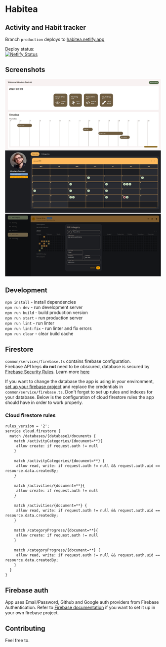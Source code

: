 # Habitea

## Activity and Habit tracker

Branch `production` deploys to [habitea.netlify.app](https://habitea.netlify.app/)  

Deploy status:  
[![Netlify Status](https://api.netlify.com/api/v1/badges/c8e79b08-4261-41d5-b6fd-dde9507891bd/deploy-status)](https://app.netlify.com/sites/habitea/deploys)

## Screenshots

![Screenshot](public/main/banner1.png)
![Screenshot](public/main/banner2.png)
![Screenshot](public/main/banner3.png)

## Development

`npm install` - install dependencies  
`npm run dev` - run development server  
`npm run build` - build production version  
`npm run start` - run production server  
`npm run lint` - run linter  
`npm run lint:fix` - run linter and fix errors  
`npm run clear` - clear build cache

## Firestore

`common/services/firebase.ts` contains firebase configuration.  
Firebase API keys **do not** need to be obscured, database is secured by [Firebase Security Rules](https://firebase.google.com/docs/rules). Learn more [here](https://firebase.google.com/docs/projects/api-keys)

If you want to change the database the app is using in your environment, [set up your firebase project](https://firebase.google.com/docs/web/setup) and replace the credentials in `common/service/firebase.ts`. Don't forget to set up rules and indexes for your database. Below is the configuration of cloud firestore rules the app should have in order to work properly.

### Cloud firestore rules

```
rules_version = '2';
service cloud.firestore {
  match /databases/{database}/documents {
    match /activityCategories/{document=**}{
     allow create: if request.auth != null
    }

    match /activityCategories/{document=**} {
     allow read, write: if request.auth != null && request.auth.uid == resource.data.createdBy;
    }

    match /activities/{document=**}{
     allow create: if request.auth != null
    }

    match /activities/{document=**} {
     allow read, write: if request.auth != null && request.auth.uid == resource.data.createdBy;
    }

    match /categoryProgress/{document=**}{
     allow create: if request.auth != null
    }

    match /categoryProgress/{document=**} {
     allow read, write: if request.auth != null && request.auth.uid == resource.data.createdBy;
    }
  }
}
```

## Firebase auth

App uses Email/Password, Github and Google auth providers from Firebase Authentication. Refer to [Firebase documentation](https://firebase.google.com/docs/auth) if you want to set it up in your own firebase project.

## Contributing

Feel free to.
